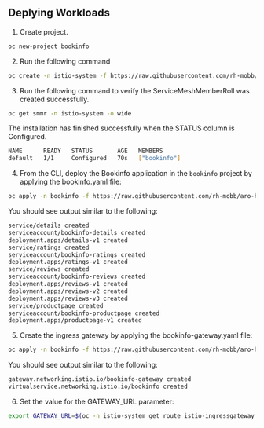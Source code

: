 ## Deplying Workloads
1. Create project.
```bash
oc new-project bookinfo
```
2. Run the following command 
```bash
oc create -n istio-system -f https://raw.githubusercontent.com/rh-mobb/aro-hackathon-content/main/aro-content/assets/servicemeshmemberroll-default.yaml
```
3. Run the following command to verify the ServiceMeshMemberRoll was created successfully.
```bash
oc get smmr -n istio-system -o wide
```
The installation has finished successfully when the STATUS column is Configured.
```bash
NAME      READY   STATUS       AGE   MEMBERS
default   1/1     Configured   70s   ["bookinfo"]
```
4. From the CLI, deploy the Bookinfo application in the `bookinfo` project by applying the bookinfo.yaml file:
```bash
oc apply -n bookinfo -f https://raw.githubusercontent.com/rh-mobb/aro-hackathon-content/main/aro-content/assets/bookinfo.yaml
```
You should see output similar to the following:
```bash
service/details created
serviceaccount/bookinfo-details created
deployment.apps/details-v1 created
service/ratings created
serviceaccount/bookinfo-ratings created
deployment.apps/ratings-v1 created
service/reviews created
serviceaccount/bookinfo-reviews created
deployment.apps/reviews-v1 created
deployment.apps/reviews-v2 created
deployment.apps/reviews-v3 created
service/productpage created
serviceaccount/bookinfo-productpage created
deployment.apps/productpage-v1 created
```
5. Create the ingress gateway by applying the bookinfo-gateway.yaml file:
```bash
oc apply -n bookinfo -f https://raw.githubusercontent.com/rh-mobb/aro-hackathon-content/main/aro-content/assets/bookinfo-gateway.yaml
```
You should see output similar to the following:
```bash
gateway.networking.istio.io/bookinfo-gateway created
virtualservice.networking.istio.io/bookinfo created
```
6. Set the value for the GATEWAY_URL parameter:
```bash
export GATEWAY_URL=$(oc -n istio-system get route istio-ingressgateway -o jsonpath='{.spec.host}')
```
